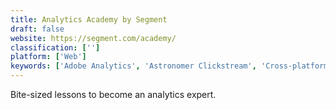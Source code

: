 ```yaml
---
title: Analytics Academy by Segment
draft: false 
website: https://segment.com/academy/
classification: ['']
platform: ['Web']
keywords: ['Adobe Analytics', 'Astronomer Clickstream', 'Cross-platform analytics by Facebook', 'DashMetrics', 'Datadeck Sheets', 'Fathom Analytics', 'Google Analytics', 'Google Analytics 360 Suite', 'Kaseya VSA', 'Kuku Analytics', 'Looker', 'Mode Studio', 'Native Analytics by Keen IO', 'OWOX BI Pipeline', 'Picnic Metrics', 'Plai', 'ProfitWell', 'Segment', 'Sherbit', 'XTRA.GA']
---
```

Bite-sized lessons to become an analytics expert.